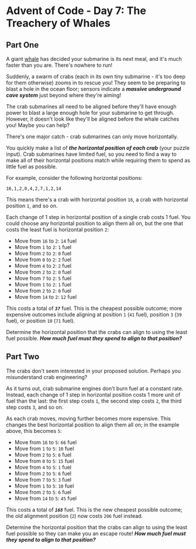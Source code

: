 # Advent of Code - Day 7: The Treachery of Whales

## Part One

A giant [whale](https://en.wikipedia.org/wiki/Sperm_whale) has decided your
submarine is its next meal, and it's much faster than you are. There's nowhere
to run!

Suddenly, a swarm of crabs (each in its own tiny submarine - it's too deep
for them otherwise) zooms in to rescue you! They seem to be preparing to
blast a hole in the ocean floor; sensors indicate a _**massive underground
cave system**_ just beyond where they're aiming!

The crab submarines all need to be aligned before they'll have enough power
to blast a large enough hole for your submarine to get through. However, it
doesn't look like they'll be aligned before the whale catches you!
Maybe you can help?

There's one major catch - crab submarines can only move horizontally.

You quickly make a list of _**the horizontal position of each crab**_ (your
puzzle input). Crab submarines have limited fuel, so you need to find a way
to make all of their horizontal positions match while requiring them to
spend as little fuel as possible.

For example, consider the following horizontal positions:

    16,1,2,0,4,2,7,1,2,14

This means there's a crab with horizontal position `16`, a crab with
horizontal position `1`, and so on.

Each change of 1 step in horizontal position of a single crab costs 1 fuel.
You could choose any horizontal position to align them all on, but the one
that costs the least fuel is horizontal position `2`:

  - Move from `16` to `2`: `14` fuel
  - Move from `1` to `2`: `1` fuel
  - Move from `2` to `2`: `0` fuel
  - Move from `0` to `2`: `2` fuel
  - Move from `4` to `2`: `2` fuel
  - Move from `2` to `2`: `0` fuel
  - Move from `7` to `2`: `5` fuel
  - Move from `1` to `2`: `1` fuel
  - Move from `2` to `2`: `0` fuel
  - Move from `14` to `2`: `12` fuel

This costs a total of _**`37`**_ fuel. This is the cheapest possible outcome; more
expensive outcomes include aligning at position `1` (`41` fuel), position `3` (`39`
fuel), or position `10` (`71` fuel).

Determine the horizontal position that the crabs can align to using the
least fuel possible. _**How much fuel must they spend to align to
that position?**_

## Part Two

The crabs don't seem interested in your proposed solution. Perhaps you
misunderstand crab engineering?

As it turns out, crab submarine engines don't burn fuel at a constant rate.
Instead, each change of 1 step in horizontal position costs 1 more unit of
fuel than the last: the first step costs `1`, the second step costs `2`, the
third step costs `3`, and so on.

As each crab moves, moving further becomes more expensive. This changes the
best horizontal position to align them all on; in the example above, this
becomes `5`:

  - Move from `16` to `5`: `66` fuel
  - Move from `1` to `5`: `10` fuel
  - Move from `2` to `5`: `6` fuel
  - Move from `0` to `5`: `15` fuel
  - Move from `4` to `5`: `1` fuel
  - Move from `2` to `5`: `6` fuel
  - Move from `7` to `5`: `3` fuel
  - Move from `1` to `5`: `10` fuel
  - Move from `2` to `5`: `6` fuel
  - Move from `14` to `5`: `45` fuel

This costs a total of _**`168`**_ fuel. This is the new cheapest possible outcome;
the old alignment position (`2`) now costs `206` fuel instead.

Determine the horizontal position that the crabs can align to using the least
fuel possible so they can make you an escape route! _**How much fuel
must they spend to align to that position?**_
